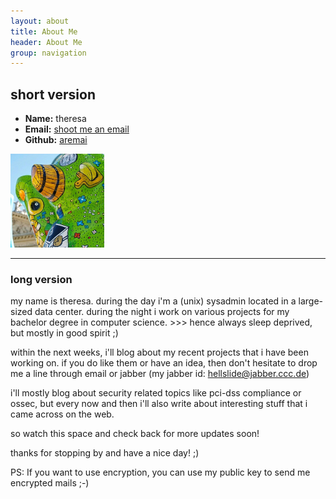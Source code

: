 ```yaml
---
layout: about
title: About Me
header: About Me
group: navigation
---
```


## **short version**

 * **Name:** theresa
 * **Email:** [shoot me an email](mailto:tm_nospam@aremai.net)
 * **Github:** [aremai](https://github.com/aremai)

![Alt text](assets/themes/Snail/img/avatar.jpg)

-------


### **long version**

my name is theresa. during the day i'm a (unix) sysadmin located in a large-sized data center. during the night i work on various projects for my bachelor degree in computer science. \>>> hence always sleep deprived, but mostly in good spirit ;)

within the next weeks, i'll blog about my recent projects that i have been working on. if you do like them or have an idea, then don't hesitate to drop me a line through email or jabber (my jabber id: hellslide@jabber.ccc.de)

i'll mostly blog about security related topics like pci-dss compliance or ossec, but every now and then i'll also write about interesting stuff that i came across on the web.

so watch this space and check back for more updates soon!

thanks for stopping by and have a nice day! ;)

PS: If you want to use encryption, you can use my public key to send me encrypted mails ;-) 
